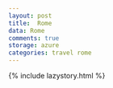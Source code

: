 ```yaml
---
layout: post
title:  Rome
data: Rome
comments: true
storage: azure
categories: travel rome
---
```

{% include lazystory.html %}
